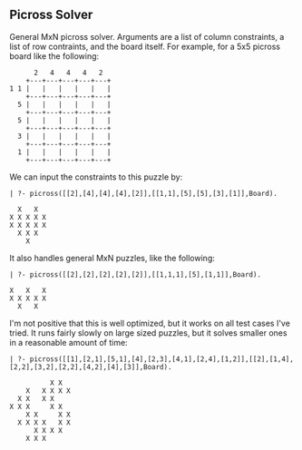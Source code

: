 Picross Solver
--------------

General MxN picross solver. Arguments are a list of column constraints, a list of row contraints, and the board itself.  For example, for a 5x5 picross board like the following:

    
          2   4   4   4   2
        +---+---+---+---+---+
    1 1 |   |   |   |   |   |
        +---+---+---+---+---+
      5 |   |   |   |   |   |
        +---+---+---+---+---+
      5 |   |   |   |   |   |
        +---+---+---+---+---+
      3 |   |   |   |   |   |
        +---+---+---+---+---+
      1 |   |   |   |   |   |
        +---+---+---+---+---+


We can input the constraints to this puzzle by:

    | ?- picross([[2],[4],[4],[4],[2]],[[1,1],[5],[5],[3],[1]],Board).
    
      X   X
    X X X X X
    X X X X X
      X X X
        X

It also handles general MxN puzzles, like the following:


    | ?- picross([[2],[2],[2],[2],[2]],[[1,1,1],[5],[1,1]],Board).
    
    X   X   X 
    X X X X X 
      X   X   


I'm not positive that this is well optimized, but it works on all test cases I've tried. It runs fairly slowly on large sized puzzles, but it solves smaller ones in a reasonable amount of time:

    | ?- picross([[1],[2,1],[5,1],[4],[2,3],[4,1],[2,4],[1,2]],[[2],[1,4],[2,2],[3,2],[2,2],[4,2],[4],[3]],Board).

              X X   
        X   X X X X 
      X X   X X     
    X X X     X X   
        X X     X X 
      X X X X   X X 
          X X X X   
        X X X       

